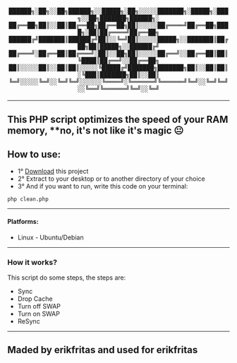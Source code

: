 <kbd align="center">
  <h4>
    ██████╗░██╗░░██╗██████╗░░█████╗░██╗░░░░░███████╗░█████╗░███╗░░██╗███████╗██████╗░<br>
    ██╔══██╗██║░░██║██╔══██╗██╔══██╗██║░░░░░██╔════╝██╔══██╗████╗░██║██╔════╝██╔══██╗<br>
    ██████╔╝███████║██████╔╝██║░░╚═╝██║░░░░░█████╗░░███████║██╔██╗██║█████╗░░██████╔╝<br>
    ██╔═══╝░██╔══██║██╔═══╝░██║░░██╗██║░░░░░██╔══╝░░██╔══██║██║╚████║██╔══╝░░██╔══██╗<br>
    ██║░░░░░██║░░██║██║░░░░░╚█████╔╝███████╗███████╗██║░░██║██║░╚███║███████╗██║░░██║<br>
    ╚═╝░░░░░╚═╝░░╚═╝╚═╝░░░░░░╚════╝░╚══════╝╚══════╝╚═╝░░╚═╝╚═╝░░╚══╝╚══════╝╚═╝░░╚═╝
  </h4>
</kbd>
  
<hr>

## This PHP script optimizes the speed of your RAM memory, **no, it's not like it's magic 😐

<main>
  <h2>How to use:</h2>
  <ul>
    <li>1° <a href="https://github.com/erikfritas/PHPCleaner/archive/refs/heads/main.zip" target="_blank">Download</a> this project</li>
    <li>2° Extract to your desktop or to another directory of your choice</li>
    <li>3° And if you want to run, write this code on your terminal:</li>
  </ul>
</main>

```
php clean.php
```

<hr>

<section>
  <h4>Platforms:</h4>
  <ul>
    <li>Linux - Ubuntu/Debian</li>  
  </ul>
</section>

<hr>

<section>
  <h3>How it works?</h3>
  <p>This script do some steps, the steps are:</p>
  <ul>
    <li>Sync</li>
    <li>Drop Cache</li>
    <li>Turn off SWAP</li>
    <li>Turn on SWAP</li>
    <li>ReSync</li>
  </ul>
</section>

<hr>

<footer>
  <h2>Maded by erikfritas and used for erikfritas</h2>
</footer>
